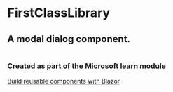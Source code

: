 
# FirstClassLibrary

## A modal dialog component.
#
### Created as part of the Microsoft learn module
[Build reusable components with Blazor](https://learn.microsoft.com/en-us/training/modules/blazor-build-reusable-components/)
#
